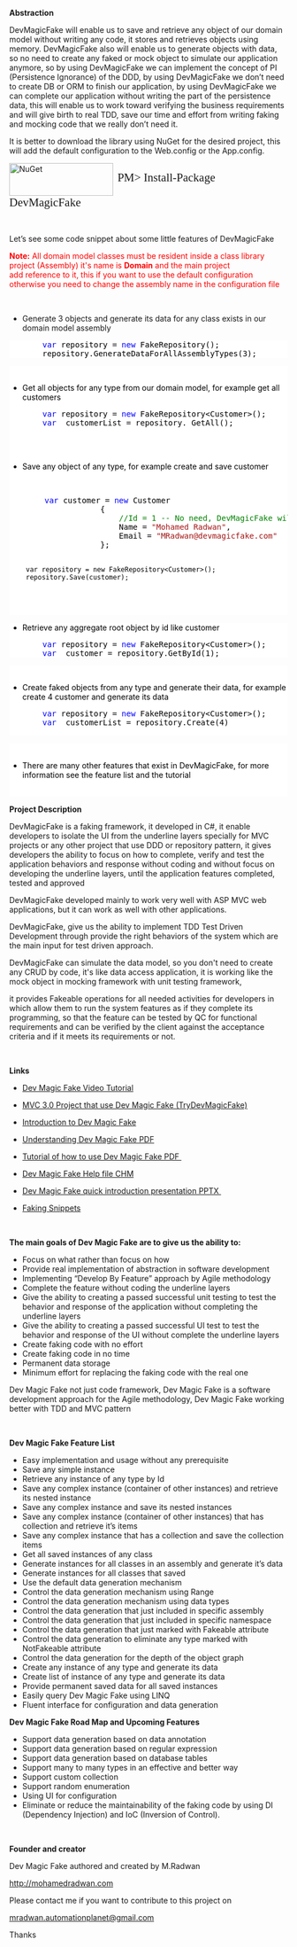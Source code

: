 <div class="wikidoc">
<p><strong>Abstraction&nbsp;</strong></p>
<p>DevMagicFake will enable us to save and retrieve any object of our domain model without writing any code, it stores and retrieves objects using memory. DevMagicFake also will enable us to generate objects with data, so no need to create any faked or mock
 object to simulate our application anymore, so by using DevMagicFake we can implement the concept of PI (Persistence Ignorance) of the DDD, by using DevMagicFake we don’t need to create DB or ORM to finish our application, by using DevMagicFake we can
 complete our application without writing the part of the persistence data, this will enable us to work toward verifying the business requirements and will give birth to real TDD, save our time and effort from writing faking and mocking code that we really
 don’t need it.</p>
<p>It is better to download the library using NuGet for the desired project, this will add the default configuration to the Web.config or the App.config.</p>
<p><a title="DevMagicFake on NuGet" href="http://nuget.org/List/Packages/DevMagicFake" target="_blank"><img src="https://public.bay.livefilestore.com/y1pTTQh4X67a6BhoB7ZooPKOdTA1sYwH7gJ9bNaBp8yKB7xhAe-esVBV2T81WjFrAqJvJmVXRBe_dekqwv-FcjOoQ/nugetlogo.png?psid=1" alt="NuGet" style="vertical-align:middle" width="188" height="59"></a>&nbsp;&nbsp;<span style="font-family:Consolas; font-size:21px; line-height:24px">PM&gt;
 Install-Package DevMagicFake</span></p>
<p><span>&nbsp;</span></p>
<p>Let’s see some code snippet about some little features of DevMagicFake</p>
<p><span style="color:#ff0000"><strong>Note:</strong>&nbsp;All domain model classes must be resident inside a class library project (Assembly) it's name is&nbsp;<strong>Domain</strong>&nbsp;and the main project add&nbsp;reference&nbsp;to it, this if you want
 to use the default configuration otherwise you need to change the assembly name in the&nbsp;configuration&nbsp;file</span></p>
<p>&nbsp;</p>
<ul>
<li>Generate 3 objects and generate its data for any class exists in our domain model assembly
</li></ul>
<div style="color:black; background-color:white">
<pre style="padding-left:60px"><span><span style="color:blue">var</span> </span>repository = <span style="color:blue">new</span> FakeRepository();<br>repository<span>.GenerateDataForAllAssemblyTypes(3);</span></pre>
</div>
<div style="color:black; background-color:white"><br>
<ul style="color:black">
<li>Get all objects for any type from our domain model, for example get all customers
</li></ul>
<div style="color:black; background-color:white">
<pre style="padding-left:60px"><span><span style="color:blue">var</span> </span>repository = <span style="color:blue">new</span> FakeRepository&lt;Customer&gt;();<br><span><span style="color:blue">var</span>  customerList = repository. GetAll();
</span></pre>
</div>
<br>
<br>
<ul style="color:black">
<li>Save any object of any type, for example create and save customer </li></ul>
<p>&nbsp;</p>
<div style="color:black; background-color:white">
<pre style="padding-left:30px">    <span style="color:blue">var</span> customer = <span style="color:blue">new</span> Customer
                {
                    <span style="color:green">//Id = 1 -- No need, DevMagicFake will assign incremental Id per type, if it's new object</span>
                    Name = <span style="color:#a31515">"Mohamed Radwan"</span>,
                    Email = <span style="color:#a31515">"MRadwan@devmagicfake.com"</span>
                };

    var repository = new FakeRepository<Customer>();
    repository.Save(customer);
</pre>
</div>
<p>&nbsp;</p>
</div>
<div style="color:black; background-color:white">
<ul style="color:black">
<li>Retrieve any aggregate root object by id like customer </li></ul>
<div style="color:black; background-color:white">
<pre style="padding-left:60px"><span><span style="color:blue">var</span> </span>repository = <span style="color:blue">new</span> FakeRepository&lt;Customer&gt;();<br><span><span style="color:blue">var</span>  customer = </span>repository.GetById(1);</pre>
</div>
</div>
<div style="color:black; background-color:white"><br>
<ul style="color:black">
<li>Create faked objects from any type and generate their data, for example create 4 customer and generate its data
</li></ul>
<div style="color:black; background-color:white">
<pre style="padding-left:60px"><span><span style="color:blue">var</span> </span>repository = <span style="color:blue">new</span> FakeRepository&lt;Customer&gt;();<br><span><span style="color:blue">var</span>  customerList = </span>repository.Create(4)<br><span>
</span></pre>
</div>
</div>
<div style="color:black; background-color:white"><br>
<ul style="color:black">
<li>There are&nbsp;many&nbsp;other features that exist in DevMagicFake, for more information see the feature list and the tutorial
</li></ul>
<p style="color:black">&nbsp;</p>
</div>
<p><strong>Project Description</strong></p>
<p>DevMagicFake is a faking framework, it developed in C#, it enable developers to isolate the UI from the underline layers specially for MVC projects or any other project that use DDD or repository pattern, it gives developers the ability to focus on how to
 complete, verify and test the application behaviors and response without coding and without focus on developing the underline layers, until the application features completed, tested and approved</p>
<p>DevMagicFake developed mainly to work very well with ASP MVC web applications, but it can work as well with other applications.</p>
<p>DevMagicFake, give us the ability to implement TDD Test Driven Development through provide the right behaviors of the system which are the main input for test driven approach.</p>
<p>DevMagicFake can simulate the data model, so you don't need to create any CRUD by code, it's like data access application, it is working like the mock object in mocking framework with unit testing framework,</p>
<p>it provides Fakeable operations for all needed activities for developers in which allow them to run the system features as if they complete its programming, so that the feature can be tested by QC for functional requirements and can be verified by the client
 against the acceptance criteria and if it meets its requirements or not.</p>
<p>&nbsp;</p>
<p><strong>Links</strong></p>
<ul>
<li><a title="Video Tutorial" href="http://mohamedradwan.com/2011/09/03/dev-magic-fake-video-tutorial/" target="_blank">Dev Magic Fake Video Tutorial</a>
</li></ul>
<ul>
<li><a title="MVC Project" href="/misc/TryDevMagicFake.rar" target="_blank">MVC 3.0 Project that use Dev Magic Fake (TryDevMagicFake)</a>
</li></ul>
<ul>
<li><a title="Dev Magic Fake story" href="http://mohamedradwan.com/2011/09/03/the-reasons-of-creating-and-naming-dev-magic-fake/" target="_blank">Introduction to Dev Magic Fake</a>
</li></ul>
<ul>
<li><a title="Uderstand Dev Magic Fake " href="/misc/Understanding Dev Magic Fake.pdf" target="_blank">Understanding Dev Magic Fake PDF</a>
</li></ul>
<ul>
<li><a title="Dev Magic Fake Tutorial" href="/misc/How to use Dev Magic Fake Tutorial 1.1.pdf" target="_blank">Tutorial of how to use Dev Magic Fake PDF&nbsp;</a>
</li></ul>
<ul>
<li><a title="Dev Magic Fake Help Fle" href="/misc/DevMagicFake.chm" target="_blank">Dev Magic Fake Help file CHM</a>
</li></ul>
<ul>
<li><a title="Presention of Dev Magic Fake features" href="/misc/Introduction to Dev Magic Fake Framework.pptx" target="_blank">Dev Magic Fake quick introduction presentation PPTX&nbsp;</a>
</li></ul>
<ul>
<li><a title="Presention of Dev Magic Fake features" href="/misc/DevMagicFakeSnippet.msi" target="_blank">Faking Snippets</a>
</li></ul>
<p>&nbsp;</p>
<p><strong>The main goals of Dev Magic Fake are to give us the ability to:</strong></p>
<ul>
<li>Focus on what rather than focus on how </li><li>Provide real implementation of abstraction in software development </li><li>Implementing “Develop By Feature” approach by Agile methodology </li><li>Complete the feature without coding the underline layers </li><li>Give the ability to creating a passed successful unit testing to test the behavior and response of the application without completing the underline layers
</li><li>Give the ability to creating a passed successful UI test to test the behavior and response of the UI without complete the underline layers
</li><li>Create faking code with no effort </li><li>Create faking code in no time </li><li>Permanent data storage </li><li>Minimum effort for replacing the faking code with the real one </li></ul>
<p>Dev Magic Fake not just code framework, Dev Magic Fake is a software development approach for the Agile methodology, Dev Magic Fake working better with TDD and MVC pattern</p>
<p>&nbsp;</p>
<p><strong>Dev Magic Fake Feature List</strong></p>
<ul>
<li>Easy implementation and usage without any prerequisite </li><li>Save any simple instance </li><li>Retrieve any instance of any type by Id </li><li>Save any complex instance (container of other instances) and retrieve its nested instance
</li><li>Save any complex instance and save its nested instances </li><li>Save any complex instance (container of other instances) that has collection and retrieve it’s items
</li><li>Save any complex instance that has a collection and save the collection items
</li><li>Get all saved instances of any class </li><li>Generate instances for all classes in an assembly and generate it’s data
</li><li>Generate instances for all classes that saved </li><li>Use the default data generation mechanism </li><li>Control the data generation mechanism using Range </li><li>Control the data generation mechanism using data types </li><li>Control the data generation that just included in specific assembly </li><li>Control the data generation that just included in specific namespace </li><li>Control the data generation that just marked with Fakeable attribute </li><li>Control the data generation to eliminate any type marked with NotFakeable attribute
</li><li>Control the data generation for the depth of the object graph </li><li>Create any instance of any type and generate its data </li><li>Create list of instance of any type and generate its data </li><li>Provide permanent saved data for all saved instances </li><li>Easily query Dev Magic Fake using LINQ </li><li>Fluent interface for configuration and data generation </li></ul>
<p><strong>Dev Magic Fake Road Map and Upcoming Features</strong></p>
<ul>
<li>Support data generation based on data annotation </li><li>Support data generation based on regular expression </li><li>Support data generation based on database tables </li><li>Support many to many types in an effective and better way </li><li>Support custom collection </li><li>Support random enumeration </li><li>Using UI for configuration </li><li>Eliminate or reduce the maintainability of the faking code by using DI (Dependency Injection) and IoC (Inversion of Control).
</li></ul>
<p>&nbsp;</p>
<p><strong>Founder and creator</strong></p>
<p>Dev Magic Fake authored and created by M.Radwan</p>
<p><a href="http://mohamedradwan.com/">http://mohamedradwan.com</a></p>
<p>Please contact me if you want to contribute to this project on</p>
<p><a title="email" href="mailto:mradwan.automationplanet@gmail.com" target="_blank">mradwan.automationplanet@gmail.com</a></p>
<p>Thanks</p>
</div>
</div>
